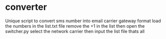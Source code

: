 # converter
 Unique script to convert sms number into email carrier gateway format
load the numbers in the list.txt file 
remove the +1 in the list
then open the switcher.py select the network carrier
then input the list file 
thats all
